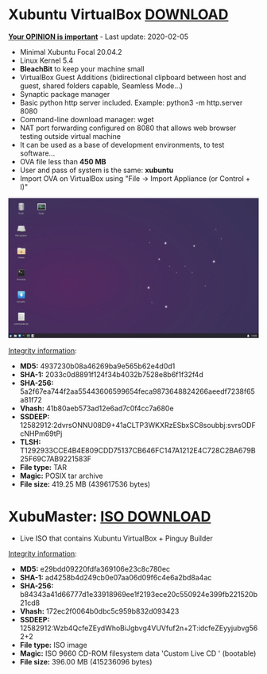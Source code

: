 # Xubuntu VirtualBox [DOWNLOAD](https://github.com/Virtual-Machines/Xubuntu-VirtualBox/releases/download/latest/XubuntuFocal.ova)
[**Your OPINION is important**](https://github.com/Virtual-Machines/Xubuntu-VirtualBox/issues/1) - Last update: 2020-02-05

- Minimal Xubuntu Focal 20.04.2
- Linux Kernel 5.4
- **BleachBit** to keep your machine small
- VirtualBox Guest Additions (bidirectional clipboard between host and guest, shared folders capable, Seamless Mode...)
- Synaptic package manager
- Basic python http server included. Example: python3 -m http.server 8080
- Command-line download manager: wget
- NAT port forwarding configured on 8080 that allows web browser testing outside virtual machine
- It can be used as a base of development environments, to test software...
- OVA file less than **450 MB**
- User and pass of system is the same: **xubuntu**
- Import OVA on VirtualBox using "File -> Import Appliance (or Control + I)"

![Xubuntu](https://raw.githubusercontent.com/Virtual-Machines/Xubuntu-VirtualBox/master/xubuntu.png)

[Integrity information](https://www.virustotal.com/gui/file/6593fe262c75c62c93782978624df13f4affed4f7774254b8586ee0d67f76dbd/detection):
- **MD5:**  4937230b08a46269ba9e565b62e4d0d1
- **SHA-1:**  2033c0d8891f124f34b4032b7528e8b6f1f32f4d
- **SHA-256:**  5a2f67ea744f2aa55443606599654feca9873648824266aeedf7238f65a81f72
- **Vhash:**  41b80aeb573ad12e6ad7c0f4cc7a680e
- **SSDEEP:** 12582912:2dvrsONNU08D9+41aCLTP3WKXRzESbxSC8soubbj:svrsODFcNHPm69tPj
- **TLSH:** T1292933CCE4B4E809CDD75137CB646FC147A1212E4C728C2BA679B25F69C7AB9221583F
- **File type:**  TAR
- **Magic:**  POSIX tar archive
- **File size:**  419.25 MB (439617536 bytes)


# XubuMaster: [ISO DOWNLOAD](https://github.com/Virtual-Machines/Xubuntu-VirtualBox/releases/download/latest/XubuMaster.iso)

 - Live ISO that contains Xubuntu VirtualBox + Pinguy Builder

[Integrity information](https://www.virustotal.com/gui/file/b84343a41d66777d1e33918969ee1f2193ece20c550924e399fb221520b21cd8/details):
- **MD5:**  e29bdd09220fdfa369106e23c8c780ec
- **SHA-1:**  ad4258b4d249cb0e07aa06d09f6c4e6a2bd8a4ac
- **SHA-256:**  b84343a41d66777d1e33918969ee1f2193ece20c550924e399fb221520b21cd8
- **Vhash:**  172ec2f0064b0dbc5c959b832d093423
- **SSDEEP:** 12582912:Wzb4QcfeZEydWhoBiJgbvg4VUVfuf2n+2T:idcfeZEyyjubvg562+2
- **File type:**  ISO image
- **Magic:**  ISO 9660 CD-ROM filesystem data 'Custom Live CD ' (bootable)
- **File size:**  396.00 MB (415236096 bytes)

